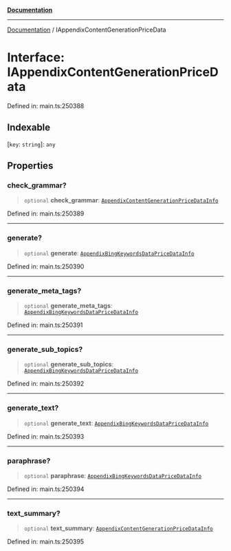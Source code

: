 [**Documentation**](../README.md)

***

[Documentation](../README.md) / IAppendixContentGenerationPriceData

# Interface: IAppendixContentGenerationPriceData

Defined in: main.ts:250388

## Indexable

\[`key`: `string`\]: `any`

## Properties

### check\_grammar?

> `optional` **check\_grammar**: [`AppendixContentGenerationPriceDataInfo`](../classes/AppendixContentGenerationPriceDataInfo.md)

Defined in: main.ts:250389

***

### generate?

> `optional` **generate**: [`AppendixBingKeywordsDataPriceDataInfo`](../classes/AppendixBingKeywordsDataPriceDataInfo.md)

Defined in: main.ts:250390

***

### generate\_meta\_tags?

> `optional` **generate\_meta\_tags**: [`AppendixBingKeywordsDataPriceDataInfo`](../classes/AppendixBingKeywordsDataPriceDataInfo.md)

Defined in: main.ts:250391

***

### generate\_sub\_topics?

> `optional` **generate\_sub\_topics**: [`AppendixBingKeywordsDataPriceDataInfo`](../classes/AppendixBingKeywordsDataPriceDataInfo.md)

Defined in: main.ts:250392

***

### generate\_text?

> `optional` **generate\_text**: [`AppendixBingKeywordsDataPriceDataInfo`](../classes/AppendixBingKeywordsDataPriceDataInfo.md)

Defined in: main.ts:250393

***

### paraphrase?

> `optional` **paraphrase**: [`AppendixBingKeywordsDataPriceDataInfo`](../classes/AppendixBingKeywordsDataPriceDataInfo.md)

Defined in: main.ts:250394

***

### text\_summary?

> `optional` **text\_summary**: [`AppendixContentGenerationPriceDataInfo`](../classes/AppendixContentGenerationPriceDataInfo.md)

Defined in: main.ts:250395

